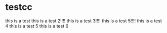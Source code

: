 # testcc
this is a test
this is a test 2!!!!
this is a test 3!!!!
this is a test 5!!!!
this is a test 4
this is a test 5 
this is a test 6 
